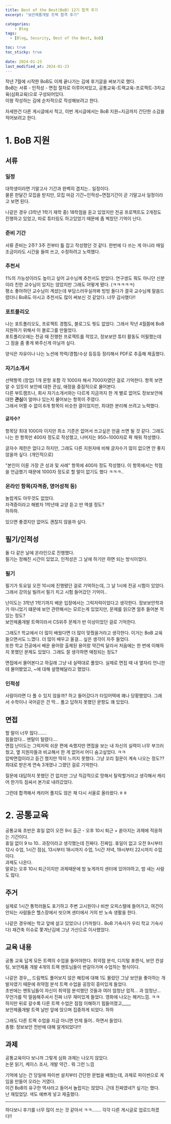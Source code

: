 ```yaml
---
title: Best of the Best(BoB) 12기 합격 후기
excerpt: "보안제품개발 트랙 합격 후기"

categories:
    - Blog
tags:
  - [Blog, Security, Best of the Best, BoB]

toc: true
toc_sticky: true
 
date: 2024-01-23
last_modified_at: 2024-01-23
---
```


작년 7월에 시작한 BoB도 이제 끝나가는 김에 후기글을 써보기로 했다.  
BoB는 서류 - 인적성 - 면접 절차로 이루어져있고, 공통교육-트랙교육-프로젝트-3차교육(심화교육)으로 구성되어있다.  
이왕 작성하는 김에 순차적으로 작성해보려고 한다.  

자세한건 다른 게시글에서 적고, 이번 게시글에서는 BoB 지원~지금까지 간단한 소감을 적어보려고 한다.

# 1. BoB 지원
## 서류
### 일정
대학생이라면 기말고사 기간과 완벽히 겹치는.. 일정이다.  
물론 한달간 모집을 받지만, 모집 마감 기간~인적성~면접기간이 곧 기말고사 일정이라고 보면 된다.  

나같은 경우 (3학년 1학기 재학 중) 18학점을 듣고 있었지만 전공 프로젝트도 2개정도 진행하고 있었고, 따로 튜터링도 하고있었기 때문에 좀 벅찼던 기억이 난다.  

### 준비 기간
서류 준비는 2주? 3주 전부터 틀 잡고 작성했던 것 같다. 한번에 다 쓰는 게 아니라 매일 조금이라도 시간을 들여 쓰고, 수정하려고 노력했다.  

### 추천서
1%의 가능성이라도 높이고 싶어 교수님께 추천서도 받았다. 연구생도 뭐도 아니던 신분이라 친한 교수님이 있지는 않았지만 그래도 어떻게 됐다. (ㅋㅋㅋㅋㅋ)  
평소 좋아하던 교수님이 계셨는데 부담스러우실까봐 빙빙 돌다가 결국 교수님께 말씀드렸더니 BoB도 아시고 추천서도 많이 써보신 것 같았다. 너무 감사했다!!

### 포트폴리오
나는 포트폴리오도, 프로젝트 경험도, 블로그도 뭣도 없었다. 그래서 작년 4월쯤에 BoB 지원하기 위해서 이 블로그를 만들었다.  
포트폴리오에는 전공 때 진행한 프로젝트를 적었고, 정보보안 튜터 활동도 어필했는데 그 점을 좀 좋게 봐주신게 아닐까 싶다.  

양식은 자유이나 나는 노션에 학력/경험/수상 등등등 정리해서 PDF로 추출해 제출했다.  

### 자기소개서
선택항목 (창업) 1개 문항 포함 각 1000자 해서 7000자였던 걸로 기억한다. 항목 보면 알 수 있듯이 보안에 대한 관심, 애정을 중점적으로 물어본다.  
다른 부트캠프나, 회사 자기소개서와는 다르게 지금까지 한 게 별로 없어도 정보보안에 대한 **관심**이 얼마나 있는지 물어보는 항목이 주였다.  
그래서 어쩔 수 없이 6개 항목이 비슷한 결이었지만, 최대한 분리해 쓰려고 노력했다.  

#### 글자수?
항목당 최대 1000자 이지만 최소 기준은 없어서 쓰고싶은 만큼 쓰면 될 것 같다. 그래도 나는 한 항목만 400자 정도로 작성했고, 나머지는 950~1000자로 꽉 채워 작성했다.  

글자수 제한은 없다고 하지만, 그래도 다른 지원자에 비해 글자수가 많이 없으면 안 좋지 않을까 싶다. (개인적으로)

"본인이 이룬 가장 큰 성과 및 사례" 항목에 400자 정도 작성했다. 이 항목에서는 학점을 언급했기 때문에 1000자 정도로 할 말이 없기도 했다 ㅋㅋㅋ..

### 온라인 항목(자격증, 영어성적 등)
놀랍게도 아무것도 없었다.  
자격증이라고 해봤자 1학년때 교양 듣고 딴 엑셀 정도?  
하하하.  

있으면 좋겠지만 없어도 괜찮지 않을까 싶다.  

## 필기/인적성
둘 다 같은 날에 온라인으로 진행했다.  
필기는 정해진 시간이 있었고, 인적성은 그 날에 하기만 하면 되는 방식이었다.  

### 필기
필기가 토요일 오전 10시에 진행됐던 걸로 기억하는데, 그 날 1시에 전공 시험이 있었다.  
그래서 강의실 빌려서 필기 치고 시험 들어갔던 기억이..  

난이도는 3학년 1학기까지 배운 입장에서는 그럭저럭이었다고 생각한다. 정보보안학과가 아니었기 떄문에 보안 관련해서는 모르는게 있었지만, 문제를 읽으면 얼추 들어본 적 있는 정도?  
보안제품개발 트랙이라서 CS위주 문제가 반 이상이었던 걸로 기억한다.  

그래도!! 학교에서 더 많이 배웠다면 더 많이 맞췄을거라고 생각한다. 이거는 BoB 교육 들으면서도 느꼈다. 더 많이 배우고 올걸... 싶은 생각이 자주 들었다.  
또한 학교 전공에서 배운 용어랑 출제된 용어랑 약간씩 달라서 처음에는 한 번에 이해하지 못했던 문제도 있었다. 그래도 잘 생각하면 매칭되는 정도?

면접에서 물어본다고 하길래 그냥 내 실력대로 풀었다. 실제로 면접 때 내 옆자리 언니한테 물어봤었고, ~에 대해 설명해달라고 했었다. 

### 인적성
사람이라면 다 풀 수 있지 않을까? 하고 들어갔다가 타임어택에 꽤나 당황했었다. 그래서 수학이나 국어같은 건 막... 풀고 답하지 못했던 문항도 꽤 있었다.  

## 면접
할 말이 너무 많다.......  
힘들었다... 멘탈이 털렸다....  
면접 난이도는 그럭저럭 쉬운 편에 속했지만 면접을 보는 내 자신의 실력이 너무 부끄러웠고, 옆 지원자들과 비교해서 한 게 없어서 어디 숨고싶었다. ㅋㅋ  
압박면접이라고 듣긴 했지만 딱히 느끼지 못했다. 그냥 꼬리 질문이 계속 나오는 정도?? 최대로 받은게 연속 3개였나 그랬던 걸로 기억한다.   

질문에 대답하지 못했던 건 없지만 그냥 직감적으로 망해서 탈락할거라고 생각해서 캐리어 한가득 짐싸서 본가로 내려갔었다.  

그런데 합격해서 캐리어 풀지도 않은 채 다시 서울로 올라왔다.ㅎㅎ

# 2. 공통교육
공통교육 초반은 휴일 없이 오전 9시 출근 - 오후 10시 퇴근 + 쏟아지는 과제에 적응하는 기간이다.  
휴일 없이 9 to 10.. 과장이라고 생각했는데 진짜다. 진짜임. 휴일이 없고 오전 9시부터 12시 수업, 1시간 점심, 13시부터 18시까지 수업, 1시간 저녁, 19시부터 22시까지 수업이다.  
과제도 나온다.  
말로는 오후 10시 퇴근이지만 과제때문에 밤 늦게까지 센터에 있어야하고, 밤 새는 사람도 많다.  

## 주거
실제로 1시간 통학러들도 포기하고 주변 고시원이나 비싼 오피스텔에 들어가고, 여건이 안되는 사람들은 헬스장에서 씻으며 센터에서 거의 반 노숙 생활을 한다.  

나같은 경우에는 학교 앞에 살고 있었으나 (가까웠다.. BoB 기숙사가 우리 학교 기숙사다) 재건축 이슈로 쫓겨난김에 그냥 가산으로 이사했었다.  

## 교육 내용
공통 교육 답게 모든 트랙의 수업을 들어야한다. 취약점 분석, 디지털 포렌식, 보안 컨설팅, 보안제품 개발 4개의 트랙 멘토님들이 번갈아가며 수업하는 형식이다.  

나같은 경우,,, 드림핵도 풀어보지 않은 해킹에 대해 1도 몰랐던 그냥 보안을 좋아하는 개발자였기 때문에 취약점 분석 트랙 수업을 굉장히 흥미있게 들었다.  
초반에는 멘토님들이 자신이 취약점 분석했던 것들과 여러 엄청난 업적... 과 엄청난... 무언가를 막 말씀해주셔서 진짜 너무 재미있게 들었다. 영화에 나오는 해커느낌. ㅋㅋ  
하지만 뒤로 갈수록 다른 트랙 수업은 점점 이해하기 힘들어졌고,,,,,,,  
보안제품개발 트랙 날만 앞에 앉으며 집중하게 되었다. 하하  

그래도 다른 트랙 수업을 지금 아니면 언제 들어.. 하면서 들었다.  
총평: 정보보안 전반에 대해 알게되었다!!!

## 과제
공통교육이다 보니까 그렇게 심화 과제는 나오지 않았다.  
논문 읽기, 케이스 조사, 개발 약간.. 뭐 그런 느낌  

기억에 남는 건 당일에 파이썬 설치부터 간단한 문법을 배웠는데, 과제로 파이썬으로 게임을 만들어 오라는 거였다.  
이건 BoB의 유구한 역사라고 들어서 놀랍지는 않았다. 근데 진짜였네?! 싶기는 했다.  
난 재밌었당. 색도 예쁘게 넣고 제출했다.  

---
하다보니 후기를 너무 많이 쓰는 것 같아서 ㅋㅋ....... 각각 다른 게시글로 업로드하겠다!!


